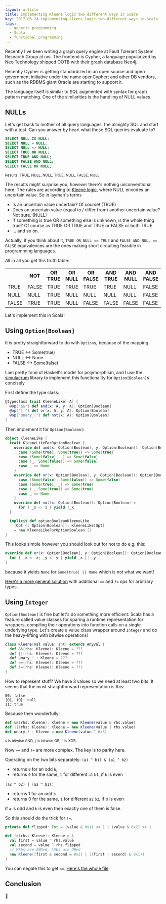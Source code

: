 ```yaml
---
layout: article
title: Implementing Kleene logic two different ways in Scala
key: 2017-06-24-implementing-kleene-logic-two-different-ways-in-scala
tags:
  - generic programming
  - Scala
  - functional programming
---
```


Recently I've been writing a graph query engine at Fault Tolerant System
Research Group at uni. The frontend is Cypher, a language popularized
by Neo Technology shipped OOTB with their graph database Neo4j.

Recently Cypher is getting standardized in an open source and open government
initiative under the name openCypher; and other DB vendors, such as the RDBMS giant Oracle
are starting to support it.

The language itself is similar to SQL augmented with syntax for graph
pattern matching. One of the similarities is the handling of NULL values.

## NULLs

Let's get back to mother of all query languages, the almighty SQL and start with a test.
Can you answer by heart what these SQL queries evaluate to?

```sql
SELECT NULL IS NULL;
SELECT NULL = NULL;
SELECT NULL <> NULL;
SELECT TRUE OR NULL;
SELECT TRUE AND NULL;
SELECT FALSE AND NULL;
SELECT FALSE OR NULL;
```
<sub>Results: TRUE, NULL, NULL, TRUE, NULL, FALSE, NULL</sub>

The results might surprise you, however there's nothing
unconventional here. The rules are according to [Kleene logic](https://en.wikipedia.org/wiki/Three-valued_logic#Kleene_logic), where
NULL encodes an uncertain value. So in layman's terms

- Is an uncertain value uncertain? Of course! (TRUE)
- Does an uncertain value (equal to / differ from)
another uncertain value? Not sure. (NULL)
- If something is true OR something else is unknown, is the whole thing true? Of course as
TRUE OR TRUE and TRUE or FALSE or both TRUE
- ... and so on.

Actually, if you think about it, `TRUE OR NULL == TRUE` and `FALSE AND NULL == FALSE`
equivalences are the ones making short circuiting feasible in programming languages.

All in all you get this truth table:

<table class="tg">
  <tr>
    <th class="tg-3we0"></th>
    <th class="tg-3we0">NOT</th>
    <th class="tg-3we0">OR TRUE</th>
    <th class="tg-3we0">OR NULL</th>
    <th class="tg-3we0">OR FALSE</th>
    <th class="tg-3we0">AND TRUE</th>
    <th class="tg-3we0">AND NULL</th>
    <th class="tg-3we0">AND FALSE</th>
  </tr>
  <tr>
    <td class="tg-71z8">TRUE</td>
    <td class="tg-heq4">FALSE</td>
    <td class="tg-71z8">TRUE</td>
    <td class="tg-71z8">TRUE</td>
    <td class="tg-71z8">TRUE</td>
    <td class="tg-71z8">TRUE</td>
    <td class="tg-3we0">NULL</td>
    <td class="tg-heq4">FALSE</td>
  </tr>
  <tr>
    <td class="tg-3we0">NULL</td>
    <td class="tg-3we0">NULL</td>
    <td class="tg-71z8">TRUE</td>
    <td class="tg-3we0">NULL</td>
    <td class="tg-3we0">NULL</td>
    <td class="tg-3we0">NULL</td>
    <td class="tg-3we0">NULL</td>
    <td class="tg-heq4">FALSE</td>
  </tr>
  <tr>
    <td class="tg-heq4">FALSE</td>
    <td class="tg-71z8">TRUE</td>
    <td class="tg-71z8">TRUE</td>
    <td class="tg-3we0">NULL</td>
    <td class="tg-heq4">FALSE</td>
    <td class="tg-heq4">FALSE</td>
    <td class="tg-heq4">FALSE</td>
    <td class="tg-heq4">FALSE</td>
  </tr>
</table>

Let's implement this in Scala!

## Using `Option[Boolean]`

It is pretty straightforward to do with `Option`s,
because of the mapping

- TRUE <-> Some(true)
- NULL <-> None
- FALSE <-> Some(false)

I am pretty fond of Haskell's model for polymorphism, and I use the [simulacrum](https://github.com/mpilquist/simulacrum/)
library to implement this functionality for `Option[Boolean]`s concisely

First define the type class:

```scala
@typeclass trait KleeneLike[-A] {
  @op("&&") def and(x: A, y: A): Option[Boolean]
  @op("||") def or(x: A, y: A): Option[Boolean]
  @op("unary_!") def not(x: A): Option[Boolean]
}
```

Then implement it for `Option[Boolean]`:

```scala
object KleeneLike {
  trait KleeneLikeForOptionBoolean {
    override def and(x: Option[Boolean], y: Option[Boolean]): Option[Boolean] = (x, y) match {
      case (Some(true), Some(true)) => Some(true)
      case (Some(false), _) => Some(false)
      case (_, Some(false)) => Some(false)
      case _ => None
    }
    override def or(x: Option[Boolean], y: Option[Boolean]): Option[Boolean] = (x, y) match {
      case (Some(false), Some(false)) => Some(false)
      case (Some(true), _) => Some(true)
      case (_, Some(true)) => Some(true)
      case _ => None
    }
    override def not(x: Option[Boolean]): Option[Boolean] =
      for { _x <- x } yield !_x
  }

  implicit def optionBooleanKleeneLike
    [Opt <: Option[Boolean]]: KleeneLike[Opt]
    = new KleeneLikeForOptionBoolean {}
}
```

This looks simple however you should look out for not to do e.g. this:

```scala
override def or(x: Option[Boolean], y: Option[Boolean]): Option[Boolean] = (x, y) match {
  for { _x <- x; _y <- y } yield _x || _y
}
```

because it yields `None` for `Some(true) || None` which is not what we want!

[Here's a more general solution](https://gist.github.com/szdavid92/c595fe23b5a1a960f997024cb63a3fff#file-kleenewithtypeclasses-scala) with additional `==` and `!=` ops for arbitrary types.

## Using `Integer`

`Option[Boolean]` is fine but let's do something more efficient.
Scala has a feature called value classes for sparing a runtime
representation for wrappers, compiling their operations
into function calls on a single underlying type. Let's create a value class wrapper around `Integer`
and do the heavy-lifting with bitwise operations!

```scala
class Kleene(val value: Int) extends AnyVal {
  def &&(rhs: Kleene): Kleene = ???
  def ||(rhs: Kleene): Kleene = ???
  def unary_! : Kleene = ???
  def ==(rhs: Kleene): Kleene = ???
  def !=(rhs: Kleene): Kleene = ???
}
```

How to represent stuff?
We have 3 values so we need at least two bits.
It seems that the most straightforward representation is this:

```
00: false
{01, 10}: null
11: true
```

Because then wonderfully:

```scala
def &&(rhs: Kleene): Kleene = new Kleene(value & rhs.value)
def ||(rhs: Kleene): Kleene = new Kleene(value | rhs.value)
def unary_! : Kleene = new Kleene(value ^ 0x3)
```

<sub>`&` is bitwise AND, `|` is bitwise OR, `^` is XOR.</sub>

Now `==` and `!=` are more complex. The key is to parity here.


Operating on the two bits separately:
`(a1 ^ b1) & (a1 ^ b2)`
- returns `0` for an odd `b`,
- returns `0` for the same, `1` for different `a1` `b1`, if `b` is even

`(a2 ^ b2) | (a2 ^ b1)`:
- returns 1 for an odd `b`
- returns 0 for the same, `1` for different `a2` `b2`,  if b is even

if `a` is odd and `b` is even then exactly one of them is false.

So this should do the trick for `!=`.

```scala
private def flipped: Int = (value & 0x1) << 1 | (value & 0x2) >> 1
```

```scala
def !=(rhs: Kleene): Kleene = {
  val first = value ^ rhs.value
  val second = value ^ rhs.flipped
  // MSbs are ANDed, LSbs are ORed
  new Kleene((first & second & 0x2) | ((first | second) & 0x1))
}
```
You can negate this to get `==`.
[Here's the whole file](https://gist.github.com/dszakallas/c595fe23b5a1a960f997024cb63a3fff#file-kleene-scala)

## Conclusion

🍕
